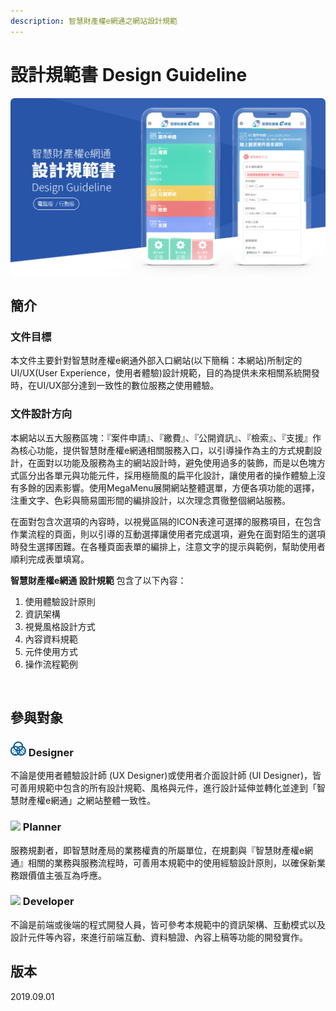 ```yaml
---
description: 智慧財產權e網通之網站設計規範
---
```


# 設計規範書 Design Guideline

![](.gitbook/assets/guideline_image.jpg)

## 簡介 <a id="jian-jie"></a>

### 文件目標

本文件主要針對智慧財產權e網通外部入口網站\(以下簡稱：本網站\)所制定的UI/UX\(User Experience，使用者體驗\)設計規範，目的為提供未來相關系統開發時，在UI/UX部分達到一致性的數位服務之使用體驗。

### 文件設計方向 <a id="she-ji-fang-xiang"></a>

本網站以五大服務區塊：『案件申請』、『繳費』、『公開資訊』、『檢索』、『支援』作為核心功能，提供智慧財產權e網通相關服務入口，以引導操作為主的方式規劃設計，在面對以功能及服務為主的網站設計時，避免使用過多的裝飾，而是以色塊方式區分出各單元與功能元件，採用極簡風的扁平化設計，讓使用者的操作體驗上沒有多餘的因素影響。使用MegaMenu展開網站整體選單，方便各項功能的選擇，注重文字、色彩與簡易圖形間的編排設計，以次理念貫徹整個網站服務。 

在面對包含次選項的內容時，以視覺區隔的ICON表達可選擇的服務項目，在包含作業流程的頁面，則以引導的互動選擇讓使用者完成選項，避免在面對陌生的選項時發生選擇困難。在各種頁面表單的編排上，注意文字的提示與範例，幫助使用者順利完成表單填寫。 

**智慧財產權e網通 設計規範** 包含了以下內容：‌

1. 使用體驗設計原則
2. 資訊架構
3. 視覺風格設計方式
4. 內容資料規範
5. 元件使用方式
6. 操作流程範例

‌

## 參與對象 <a id="dui-xiang"></a>

### ​![](.gitbook/assets/guideline_icon_01.png) Designer <a id="designer"></a>

不論是使用者體驗設計師 \(UX Designer\)或使用者介面設計師 \(UI Designer\)，皆可善用規範中包含的所有設計規範、風格與元件，進行設計延伸並轉化並達到「智慧財產權e網通」之網站整體一致性。

### ​![](https://firebasestorage.googleapis.com/v0/b/gitbook-28427.appspot.com/o/assets%2F-Loxp1jRO6hQiR0OZSzm%2F-Lp21Bv-dW5gpIdKkZiF%2F-Lp22f9b1VxeB_I4WF86%2Fguideline_icon_02.png?alt=media&token=ce213b94-596c-49f8-8e74-a2514c9fb6e7) Planner <a id="planner"></a>

服務規劃者，即智慧財產局的業務權責的所屬單位，在規劃與『智慧財產權e網通』相關的業務與服務流程時，可善用本規範中的使用經驗設計原則，以確保新業務跟價值主張互為呼應。

### ​![](https://firebasestorage.googleapis.com/v0/b/gitbook-28427.appspot.com/o/assets%2F-Loxp1jRO6hQiR0OZSzm%2F-Lp21Bv-dW5gpIdKkZiF%2F-Lp21JoCQUldxkRJXh_B%2Fguideline_icon_03.png?alt=media&token=e3e7b5da-d1d8-48ad-b800-0f3b4928b779) Developer <a id="developer"></a>

不論是前端或後端的程式開發人員，皆可參考本規範中的資訊架構、互動模式以及設計元件等內容，來進行前端互動、資料驗證、內容上稿等功能的開發實作。

## 版本 <a id="ban-ben"></a>

2​019.09.01

